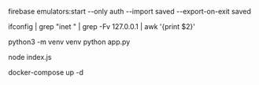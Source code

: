firebase emulators:start --only auth --import saved --export-on-exit saved

ifconfig | grep "inet " | grep -Fv 127.0.0.1 | awk '{print $2}' 

python3 -m venv venv
python app.py

node index.js

docker-compose up -d
